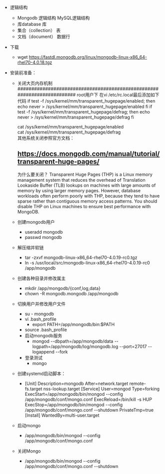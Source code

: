 - 逻辑结构
  - Mongodb 逻辑结构                         MySQL逻辑结构
  - 库database                                 库
  - 集合（collection）                          表
  - 文档（document）                            数据行
  
- 下载
  - wget https://fastdl.mongodb.org/linux/mongodb-linux-x86_64-rhel70-4.0.18.tgz
- 安装前准备：
  - 关闭大页内存机制
    ########################################################################
    root用户下
    在vi /etc/rc.local最后添加如下代码
    if test -f /sys/kernel/mm/transparent_hugepage/enabled; then
    echo never > /sys/kernel/mm/transparent_hugepage/enabled
    fi
    if test -f /sys/kernel/mm/transparent_hugepage/defrag; then
    echo never > /sys/kernel/mm/transparent_hugepage/defrag
    fi
            
    cat  /sys/kernel/mm/transparent_hugepage/enabled        
    cat /sys/kernel/mm/transparent_hugepage/defrag  
    其他系统关闭参照官方文档：   

    https://docs.mongodb.com/manual/tutorial/transparent-huge-pages/
    ---------------
    为什么要关闭？
    Transparent Huge Pages (THP) is a Linux memory management system 
    that reduces the overhead of Translation Lookaside Buffer (TLB) 
    lookups on machines with large amounts of memory by using larger memory pages.
    However, database workloads often perform poorly with THP, 
    because they tend to have sparse rather than contiguous memory access patterns. 
    You should disable THP on Linux machines to ensure best performance with MongoDB.
  - 创建mongodb用户
    - useradd mongodb
    - passwd mongodb
  - 解压缩并软链
    - tar -zxvf mongodb-linux-x86_64-rhel70-4.0.19-rc0.tgz
    - ln -s /usr/local/src/mongodb-linux-x86_64-rhel70-4.0.19-rc0 /app/mongodb
  - 创建各种目录并修改属主
    - mkdir /app/mongodb/{conf,log,data}
    - chown -R mongodb.mongodb /app/mongodb
  - 切换用户并修改用户文件
    - su - mongodb
    - vi .bash_profile
      - export PATH=/app/mongodb/bin:$PATH
    - source .bash_profile
    - 启动mongodb服务
      - mongod --dbpath=/app/mongodb/data --logpath=/app/mongodb/log/mongodb.log --port=27017 --logappend --fork
    - 登录测试
      - mongo
  - 创建systemd启动脚本：
    - [Unit]
      Description=mongodb 
      After=network.target remote-fs.target nss-lookup.target
      [Service]
      User=mongod
      Type=forking
      ExecStart=/app/mongodb/bin/mongod --config /app/mongodb/conf/mongo.conf
      ExecReload=/bin/kill -s HUP 
      ExecStop=/app/mongodb/bin/mongod --config /app/mongodb/conf/mongo.conf --shutdown
      PrivateTmp=true  
      [Install]
      WantedBy=multi-user.target
  - 启动mongo
    - /app/mongodb/bin/mongod --config /app/mongodb/conf/mongo.conf
  - 关闭Mongo
    - /app/mongodb/bin/mongod --config /app/mongodb/conf/mongo.conf --shutdown
  
        
